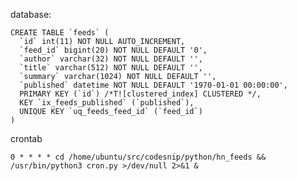 database:

    CREATE TABLE `feeds` (
      `id` int(11) NOT NULL AUTO_INCREMENT,
      `feed_id` bigint(20) NOT NULL DEFAULT '0',
      `author` varchar(32) NOT NULL DEFAULT '',
      `title` varchar(512) NOT NULL DEFAULT '',
      `summary` varchar(1024) NOT NULL DEFAULT '',
      `published` datetime NOT NULL DEFAULT '1970-01-01 00:00:00',
      PRIMARY KEY (`id`) /*T![clustered_index] CLUSTERED */,
      KEY `ix_feeds_published` (`published`),
      UNIQUE KEY `uq_feeds_feed_id` (`feed_id`)
    )

crontab

    0 * * * * cd /home/ubuntu/src/codesnip/python/hn_feeds && /usr/bin/python3 cron.py >/dev/null 2>&1 &
